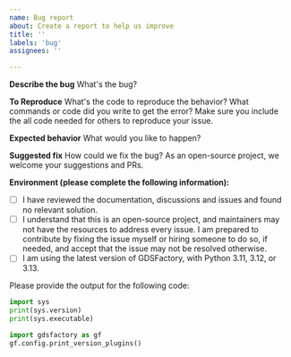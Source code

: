 ```yaml
---
name: Bug report
about: Create a report to help us improve
title: ''
labels: 'bug'
assignees: ''

---
```


**Describe the bug**
What's the bug?

**To Reproduce**
What's the code to reproduce the behavior? What commands or code did you write to get the error?
Make sure you include the all code needed for others to reproduce your issue.

**Expected behavior**
What would you like to happen?

**Suggested fix**
How could we fix the bug? As an open-source project, we welcome your suggestions and PRs.


**Environment (please complete the following information):**

- [ ] I have reviewed the documentation, discussions and issues and found no relevant solution.
- [ ] I understand that this is an open-source project, and maintainers may not have the resources to address every issue. I am prepared to contribute by fixing the issue myself or hiring someone to do so, if needed, and accept that the issue may not be resolved otherwise.
- [ ] I am using the latest version of GDSFactory, with Python 3.11, 3.12, or 3.13.

Please provide the output for the following code:


```python
import sys
print(sys.version)
print(sys.executable)

import gdsfactory as gf
gf.config.print_version_plugins()
```
